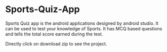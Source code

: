 # Sports-Quiz-App
Sports Quiz app is the android applications designed by android studio. It can be used to test your knowledge of Sports. It has MCQ based questions and tells the total score earned during the test.

Directly click on download zip to see the project.
